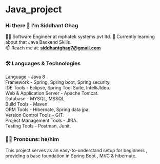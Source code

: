 # Java_project
### Hi there 👋 I’m Siddhant Ghag

🧑‍💻 Software Engineer at mphatek systems pvt ltd.
🏫 Currently learning about that Java Backend Skills.  
📫 Reach me at: **siddhantghag7@gmail.com**

### 🛠️ Languages & Technologies

Language - Java 8 . <br>
Framework - Spring, Spring boot, Spring security.<br>
IDE Tools - Eclipse, Spring Tool Suite, IntelliJIdea. <br>
Web & Application Server - Apache Tomcat.<br>
Database - MYSQL, MSSQL.<br>
Build Tools - Maven.<br>
ORM Tools - Hibernate, Spring data jpa. <br>
Version Control Tools - GIT.<br>
Project Management Tools - JIRA. <br>
Testing Tools - Postman, Junit.<br>

### 🙋‍♂️ Pronouns: he/him

This project serves as an easy-to-understand setup for beginners , providing a base foundation in Spring Boot , MVC &amp; hibernate.


